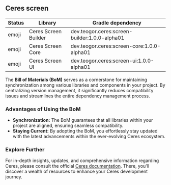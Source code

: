 ## Ceres screen

| Status | Library | Gradle dependency |
| ------ | ------- | ----------------- |
| emoji | Ceres Screen Builder | dev.teogor.ceres:screen-builder:1.0.0-alpha01 |
| emoji | Ceres Screen Core | dev.teogor.ceres:screen-core:1.0.0-alpha01 |
| emoji | Ceres Screen UI | dev.teogor.ceres:screen-ui:1.0.0-alpha01 |

The **Bill of Materials (BoM)** serves as a cornerstone for maintaining synchronization among various libraries and components in your project. By centralizing version management, it significantly reduces compatibility issues and streamlines the entire dependency management process.

### Advantages of Using the BoM

- **Synchronization:** The BoM guarantees that all libraries within your project are aligned, ensuring seamless compatibility.
- **Staying Current:** By adopting the BoM, you effortlessly stay updated with the latest advancements within the ever-evolving Ceres ecosystem.

### Explore Further

For in-depth insights, updates, and comprehensive information regarding Ceres, please consult the official [Ceres documentation](/docs/). There, you'll discover a wealth of resources to enhance your Ceres development journey.


